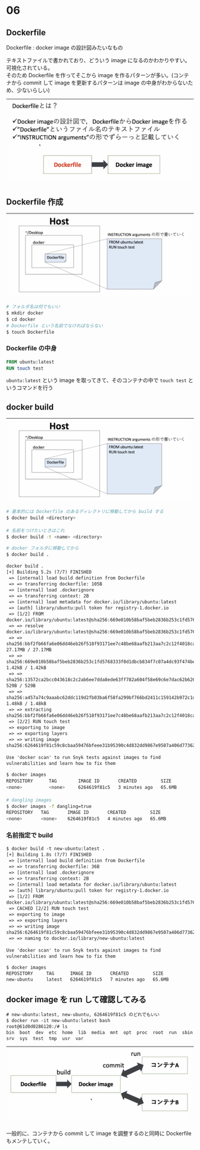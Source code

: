 # 06

## Dockerfile

Dockerfile : docker image の設計図みたいなもの

テキストファイルで書かれており、どういう image になるのかわかりやすい。可視化されている。  
そのため Dockerfile を作ってそこから image を作るパターンが多い。(コンテナから commit して image を更新するパターンは image の中身がわからないため、少ないらしい)

|![](image/dockerfile.png)
|:-:|

## Dockerfile 作成

|![](image/dockerfile-create.png)
|:-:|

```sh
# フォルダ名は何でもいい
$ mkdir docker
$ cd docker
# Dockerfile という名前でなければならない
$ touch Dockerfile
```

### Dockerfile の中身

```Dockerfile
FROM ubuntu:latest
RUN touch test
```

`ubuntu:latest` という image を取ってきて、そのコンテナの中で `touch test` というコマンドを行う

## docker build

|![](image/dockerfile-create.png)
|:-:|

```sh
# 基本的には Dockerfile のあるディレクトリに移動してから build する
$ docker build <directory>

# 名前をつけたいときはこれ
$ docker build -t <name> <directory>
```

```sh
# docker フォルダに移動してから
$ docker build .
```

```
docker build .
[+] Building 5.2s (7/7) FINISHED
 => [internal] load build definition from Dockerfile
 => => transferring dockerfile: 105B
 => [internal] load .dockerignore
 => => transferring context: 2B
 => [internal] load metadata for docker.io/library/ubuntu:latest
 => [auth] library/ubuntu:pull token for registry-1.docker.io
 => [1/2] FROM docker.io/library/ubuntu:latest@sha256:669e010b58baf5beb2836b253c1fd5768333f0d1dbcb834f7c07a4dc93f474be
 => => resolve docker.io/library/ubuntu:latest@sha256:669e010b58baf5beb2836b253c1fd5768333f0d1dbcb834f7c07a4dc93f474be
 => => sha256:bbf2fb66fa6e06dd46eb26f518f93171ee7c48be68aafb213aa7c2c12f4018ca 27.17MB / 27.17MB
 => => sha256:669e010b58baf5beb2836b253c1fd5768333f0d1dbcb834f7c07a4dc93f474be 1.42kB / 1.42kB
 => => sha256:13572ca2bcc043618c2c2ab6ee7dda8ede63ff782a604f58e69c6e7dac62b626 529B / 529B
 => => sha256:a457a74c9aaabc62ddc119d2fb03ba6f58fa299bf766bd2411c159142b972c1d 1.48kB / 1.48kB
 => => extracting sha256:bbf2fb66fa6e06dd46eb26f518f93171ee7c48be68aafb213aa7c2c12f4018ca
 => [2/2] RUN touch test
 => exporting to image
 => => exporting layers
 => => writing image sha256:6264619f81c59c8cbaa59476bfeee31b95390c4d832dd9867e9507a406d77362

Use 'docker scan' to run Snyk tests against images to find vulnerabilities and learn how to fix them
```

```sh
$ docker images
REPOSITORY      TAG        IMAGE ID       CREATED         SIZE
<none>          <none>     6264619f81c5   3 minutes ago   65.6MB

# dangling images
$ docker images -f dangling=true
REPOSITORY   TAG       IMAGE ID       CREATED         SIZE
<none>       <none>    6264619f81c5   4 minutes ago   65.6MB
```

### 名前指定で build

```
$ docker build -t new-ubuntu:latest .
[+] Building 1.8s (7/7) FINISHED
 => [internal] load build definition from Dockerfile
 => => transferring dockerfile: 36B
 => [internal] load .dockerignore
 => => transferring context: 2B
 => [internal] load metadata for docker.io/library/ubuntu:latest
 => [auth] library/ubuntu:pull token for registry-1.docker.io
 => [1/2] FROM docker.io/library/ubuntu:latest@sha256:669e010b58baf5beb2836b253c1fd5768333f0d1dbcb834f7c07a4dc93f474be
 => CACHED [2/2] RUN touch test
 => exporting to image
 => => exporting layers
 => => writing image sha256:6264619f81c59c8cbaa59476bfeee31b95390c4d832dd9867e9507a406d77362
 => => naming to docker.io/library/new-ubuntu:latest

Use 'docker scan' to run Snyk tests against images to find vulnerabilities and learn how to fix them
```

```
$ docker images
REPOSITORY     TAG      IMAGE ID       CREATED         SIZE
new-ubuntu     latest   6264619f81c5   7 minutes ago   65.6MB
```

## docker image を run して確認してみる

```
# new-ubuntu:latest, new-ubuntu, 6264619f81c5 のどれでもいい
$ docker run -it new-ubuntu:latest bash
root@61d0d0286120:/# ls
bin  boot  dev  etc  home  lib  media  mnt  opt  proc  root  run  sbin  srv  sys  test  tmp  usr  var
```

|![](image/docker.png)
|:-:|

一般的に、コンテナから commit して image を調整するのと同時に Dockerfile もメンテしていく。

